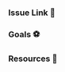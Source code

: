 ### Issue Link :link:
<!-- What issue does this fix? If an issue doesn't exist, remove this section. -->

### Goals :soccer:
<!-- List the high-level objectives of this pull request. -->
<!-- Include any relevant context. -->

### Resources :link:
<!-- Give credits to authors. If you did not contribute to the guidelines based on other's work, remove this section. -->